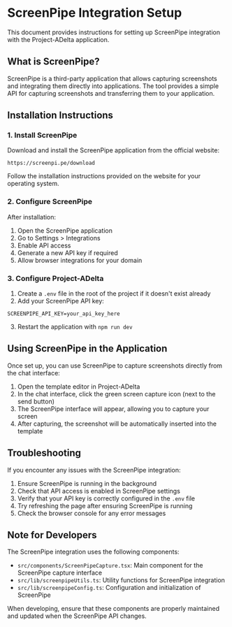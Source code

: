 # ScreenPipe Integration Setup

This document provides instructions for setting up ScreenPipe integration with the Project-ADelta application.

## What is ScreenPipe?

ScreenPipe is a third-party application that allows capturing screenshots and integrating them directly into applications. The tool provides a simple API for capturing screenshots and transferring them to your application.

## Installation Instructions

### 1. Install ScreenPipe

Download and install the ScreenPipe application from the official website:

```
https://screenpi.pe/download
```

Follow the installation instructions provided on the website for your operating system.

### 2. Configure ScreenPipe

After installation:

1. Open the ScreenPipe application
2. Go to Settings > Integrations
3. Enable API access
4. Generate a new API key if required
5. Allow browser integrations for your domain

### 3. Configure Project-ADelta

1. Create a `.env` file in the root of the project if it doesn't exist already
2. Add your ScreenPipe API key:

```
SCREENPIPE_API_KEY=your_api_key_here
```

3. Restart the application with `npm run dev`

## Using ScreenPipe in the Application

Once set up, you can use ScreenPipe to capture screenshots directly from the chat interface:

1. Open the template editor in Project-ADelta
2. In the chat interface, click the green screen capture icon (next to the send button)
3. The ScreenPipe interface will appear, allowing you to capture your screen
4. After capturing, the screenshot will be automatically inserted into the template

## Troubleshooting

If you encounter any issues with the ScreenPipe integration:

1. Ensure ScreenPipe is running in the background
2. Check that API access is enabled in ScreenPipe settings
3. Verify that your API key is correctly configured in the `.env` file
4. Try refreshing the page after ensuring ScreenPipe is running
5. Check the browser console for any error messages

## Note for Developers

The ScreenPipe integration uses the following components:

- `src/components/ScreenPipeCapture.tsx`: Main component for the ScreenPipe capture interface
- `src/lib/screenpipeUtils.ts`: Utility functions for ScreenPipe integration
- `src/lib/screenpipeConfig.ts`: Configuration and initialization of ScreenPipe

When developing, ensure that these components are properly maintained and updated when the ScreenPipe API changes. 